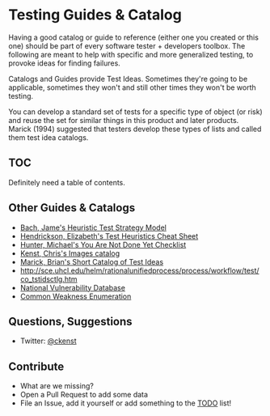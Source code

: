 # Testing Guides & Catalog

Having a good catalog or guide to reference (either one you created or this one) should be part of every software tester + developers toolbox. The following are meant to help with specific and more generalized testing, to provoke ideas for finding failures.

Catalogs and Guides provide Test Ideas. Sometimes they're going to be applicable, sometimes they won't and still other times they won't be worth testing.

You can develop a standard set of tests for a specific type of object (or risk) and reuse the set for similar things in this product and later products. Marick (1994) suggested that testers develop these types of lists and called them test idea catalogs. 

## TOC

Definitely need a table of contents.

## Other Guides & Catalogs

* [Bach, Jame's Heuristic Test Strategy Model](http://www.satisfice.com/tools/htsm.pdf)
* [Hendrickson, Elizabeth's Test Heuristics Cheat Sheet](http://testobsessed.com/wp-content/uploads/2011/04/testheuristicscheatsheetv1.pdf)
* [Hunter, Michael's You Are Not Done Yet Checklist](http://thebraidytester.com/downloads/YouAreNotDoneYet.pdf)
* [Kenst, Chris's Images catalog](https://github.com/ckenst/images_catalog)
* [Marick, Brian's Short Catalog of Test Ideas](http://www.exampler.com/testing-com/writings/short-catalog.pdf)
* http://sce.uhcl.edu/helm/rationalunifiedprocess/process/workflow/test/co_tstidsctlg.htm
* [National Vulnerability Database](https://nvd.nist.gov/)
* [Common Weakness Enumeration](https://nvd.nist.gov/vuln/categories)

## Questions, Suggestions

* Twitter: [@ckenst](http://twitter.com/ckenst)

## Contribute

* What are we missing?
* Open a Pull Request to add some data
* File an Issue, add it yourself or add something to the [TODO](TODO.md) list!
